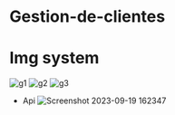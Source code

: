 # Gestion-de-clientes

# Img system
 
![g1](https://github.com/MarioMelendezPichoneau/Gestion-de-clientes/assets/71912620/ae592fa7-f11d-425a-9850-390a4b79bd15)
![g2](https://github.com/MarioMelendezPichoneau/Gestion-de-clientes/assets/71912620/7c47dd72-1f7c-4995-8d90-b49c9e5d3f04)
![g3](https://github.com/MarioMelendezPichoneau/Gestion-de-clientes/assets/71912620/2887a113-ab5f-47ed-88e6-1fb29184a18d)

- Api
![Screenshot 2023-09-19 162347](https://github.com/MarioMelendezPichoneau/Gestion-de-clientes/assets/71912620/984397bf-3fe4-437f-ba0e-6c97fd70b583)



